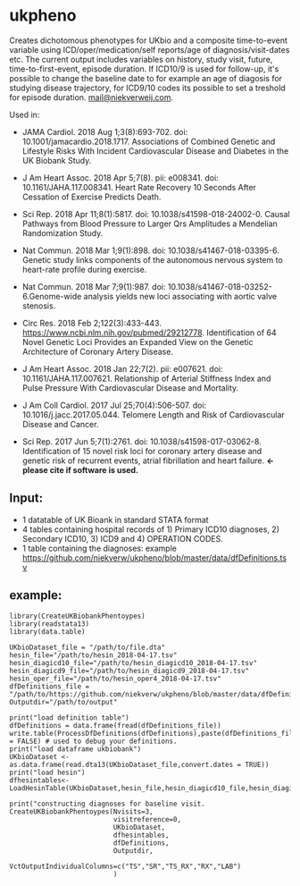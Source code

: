 # ukpheno
Creates dichotomous phenotypes for UKbio and a composite time-to-event variable  using ICD/oper/medication/self reports/age of diagnosis/visit-dates etc. 
The current output includes variables on history, study visit, future, time-to-first-event, episode duration. If ICD10/9 is used for follow-up, it's possible to change the baseline date to for example an age of diagosis for studying disease trajectory, for ICD9/10 codes its possible to set a treshold for episode duration. mail@niekverweij.com.

Used in: 
- JAMA Cardiol. 2018 Aug 1;3(8):693-702. doi: 10.1001/jamacardio.2018.1717. Associations of Combined Genetic and Lifestyle Risks With Incident Cardiovascular Disease and Diabetes in the UK Biobank Study.
- J Am Heart Assoc. 2018 Apr 5;7(8). pii: e008341. doi: 10.1161/JAHA.117.008341. Heart Rate Recovery 10 Seconds After Cessation of Exercise Predicts Death.
- Sci Rep. 2018 Apr 11;8(1):5817. doi: 10.1038/s41598-018-24002-0. Causal Pathways from Blood Pressure to Larger Qrs Amplitudes a Mendelian Randomization Study.
- Nat Commun. 2018 Mar 1;9(1):898. doi: 10.1038/s41467-018-03395-6. Genetic study links components of the autonomous nervous system to heart-rate profile during exercise.
- Nat Commun. 2018 Mar 7;9(1):987. doi: 10.1038/s41467-018-03252-6.Genome-wide analysis yields new loci associating with aortic valve stenosis.
- Circ Res. 2018 Feb 2;122(3):433-443. https://www.ncbi.nlm.nih.gov/pubmed/29212778. Identification of 64 Novel Genetic Loci Provides an Expanded View on the Genetic Architecture of Coronary Artery Disease.

- J Am Heart Assoc. 2018 Jan 22;7(2). pii: e007621. doi: 10.1161/JAHA.117.007621. Relationship of Arterial Stiffness Index and Pulse Pressure With Cardiovascular Disease and Mortality.
- J Am Coll Cardiol. 2017 Jul 25;70(4):506-507. doi: 10.1016/j.jacc.2017.05.044. Telomere Length and Risk of Cardiovascular Disease and Cancer.  
- Sci Rep. 2017 Jun 5;7(1):2761. doi: 10.1038/s41598-017-03062-8. Identification of 15 novel risk loci for coronary artery disease and genetic risk of recurrent events, atrial fibrillation and heart failure. **<- please cite if software is used.**



## Input: 

- 1 datatable of UK Bioank in standard STATA format 
- 4 tables containing hospital records of 1) Primary ICD10 diagnoses, 2) Secondary ICD10, 3) ICD9 and 4) OPERATION CODES. 
- 1 table containing the diagnoses: example https://github.com/niekverw/ukpheno/blob/master/data/dfDefinitions.tsv

## example:
```
library(CreateUKBiobankPhentoypes)
library(readstata13)
library(data.table)

UKbioDataset_file = "/path/to/file.dta"
hesin_file="/path/to/hesin_2018-04-17.tsv"
hesin_diagicd10_file="/path/to/hesin_diagicd10_2018-04-17.tsv"
hesin_diagicd9_file="/path/to/hesin_diagicd9_2018-04-17.tsv"
hesin_oper_file="/path/to/hesin_oper4_2018-04-17.tsv"
dfDefinitions_file = "/path/to/https://github.com/niekverw/ukpheno/blob/master/data/dfDefinitions.tsv"
Outputdir="/path/to/output"

print("load definition table")
dfDefinitions = data.frame(fread(dfDefinitions_file))
write.table(ProcessDfDefinitions(dfDefinitions),paste(dfDefinitions_file,".check.tsv",sep=""),sep="\t",quote=FALSE,row.names = FALSE) # used to debug your definitions.
print("load dataframe ukbiobank")
UKbioDataset <- as.data.frame(read.dta13(UKbioDataset_file,convert.dates = TRUE))
print("load hesin")
dfhesintables<-LoadHesinTable(UKbioDataset,hesin_file,hesin_diagicd10_file,hesin_diagicd9_file,hesin_oper_file)

print("constructing diagnoses for baseline visit. 
CreateUKBiobankPhentoypes(Nvisits=3,
                          visitreference=0,
                          UKbioDataset,
                          dfhesintables,
                          dfDefinitions,
                          Outputdir,
                          VctOutputIndividualColumns=c("TS","SR","TS_RX","RX","LAB")
                          )
```
